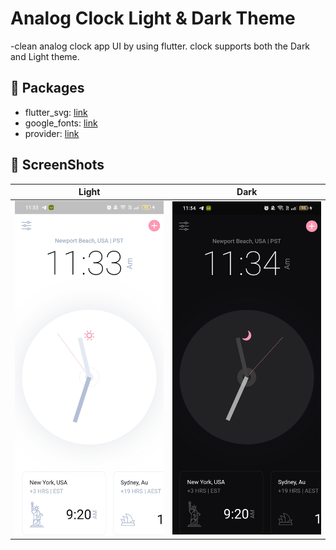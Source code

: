 # Analog Clock Light & Dark Theme

-clean analog clock app UI by using flutter. clock supports both the Dark and Light theme.

## 🔌 Packages
- flutter_svg: [link](https://pub.dev/packages/flutter_svg)
- google_fonts: [link](https://pub.dev/packages/google_fonts)
- provider: [link](https://pub.dev/packages/provider)

## 📸 ScreenShots
| Light                                          | Dark                                           |
| ---------------------------------------------- | -----------------------------------------------|
| <img src="screens_shot/light.jpg" width="400"> | <img src="screens_shot/dark.jpg" width="400">  |

